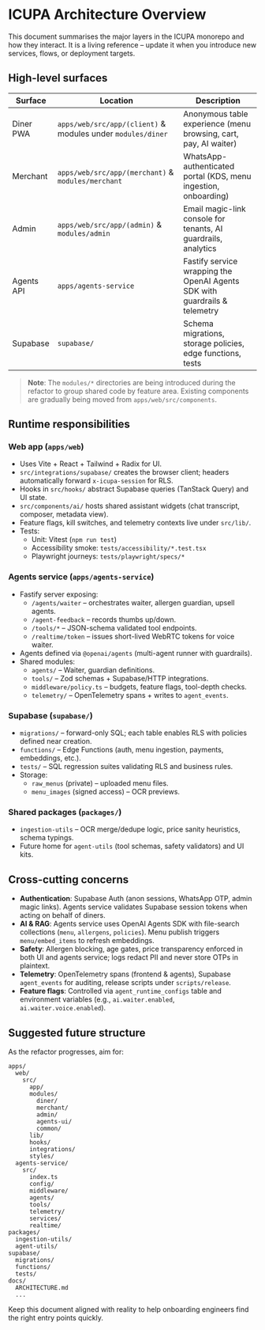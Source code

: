 # ICUPA Architecture Overview

This document summarises the major layers in the ICUPA monorepo and how they interact. It is a living reference – update it when you introduce new services, flows, or deployment targets.

## High-level surfaces

| Surface    | Location                                    | Description                                                                 |
|------------|---------------------------------------------|-----------------------------------------------------------------------------|
| Diner PWA  | `apps/web/src/app/(client)` & modules under `modules/diner` | Anonymous table experience (menu browsing, cart, pay, AI waiter)           |
| Merchant   | `apps/web/src/app/(merchant)` & `modules/merchant`           | WhatsApp-authenticated portal (KDS, menu ingestion, onboarding)            |
| Admin      | `apps/web/src/app/(admin)` & `modules/admin`                | Email magic-link console for tenants, AI guardrails, analytics             |
| Agents API | `apps/agents-service`                        | Fastify service wrapping the OpenAI Agents SDK with guardrails & telemetry |
| Supabase   | `supabase/`                                  | Schema migrations, storage policies, edge functions, tests                 |

> **Note**: The `modules/*` directories are being introduced during the refactor to group shared code by feature area. Existing components are gradually being moved from `apps/web/src/components`.

## Runtime responsibilities

### Web app (`apps/web`)

- Uses Vite + React + Tailwind + Radix for UI.
- `src/integrations/supabase/` creates the browser client; headers automatically forward `x-icupa-session` for RLS.
- Hooks in `src/hooks/` abstract Supabase queries (TanStack Query) and UI state.
- `src/components/ai/` hosts shared assistant widgets (chat transcript, composer, metadata view).
- Feature flags, kill switches, and telemetry contexts live under `src/lib/`.
- Tests:
  - Unit: Vitest (`npm run test`)
  - Accessibility smoke: `tests/accessibility/*.test.tsx`
  - Playwright journeys: `tests/playwright/specs/*`

### Agents service (`apps/agents-service`)

- Fastify server exposing:
  - `/agents/waiter` – orchestrates waiter, allergen guardian, upsell agents.
  - `/agent-feedback` – records thumbs up/down.
  - `/tools/*` – JSON-schema validated tool endpoints.
  - `/realtime/token` – issues short-lived WebRTC tokens for voice waiter.
- Agents defined via `@openai/agents` (multi-agent runner with guardrails).
- Shared modules:
  - `agents/` – Waiter, guardian definitions.
  - `tools/` – Zod schemas + Supabase/HTTP integrations.
  - `middleware/policy.ts` – budgets, feature flags, tool-depth checks.
  - `telemetry/` – OpenTelemetry spans + writes to `agent_events`.

### Supabase (`supabase/`)

- `migrations/` – forward-only SQL; each table enables RLS with policies defined near creation.
- `functions/` – Edge Functions (auth, menu ingestion, payments, embeddings, etc.).
- `tests/` – SQL regression suites validating RLS and business rules.
- Storage:
  - `raw_menus` (private) – uploaded menu files.
  - `menu_images` (signed access) – OCR previews.

### Shared packages (`packages/`)

- `ingestion-utils` – OCR merge/dedupe logic, price sanity heuristics, schema typings.
- Future home for `agent-utils` (tool schemas, safety validators) and UI kits.

## Cross-cutting concerns

- **Authentication**: Supabase Auth (anon sessions, WhatsApp OTP, admin magic links). Agents service validates Supabase session tokens when acting on behalf of diners.
- **AI & RAG**: Agents service uses OpenAI Agents SDK with file-search collections (`menu`, `allergens`, `policies`). Menu publish triggers `menu/embed_items` to refresh embeddings.
- **Safety**: Allergen blocking, age gates, price transparency enforced in both UI and agents service; logs redact PII and never store OTPs in plaintext.
- **Telemetry**: OpenTelemetry spans (frontend & agents), Supabase `agent_events` for auditing, release scripts under `scripts/release`.
- **Feature flags**: Controlled via `agent_runtime_configs` table and environment variables (e.g., `ai.waiter.enabled`, `ai.waiter.voice.enabled`).

## Suggested future structure

As the refactor progresses, aim for:

```
apps/
  web/
    src/
      app/
      modules/
        diner/
        merchant/
        admin/
        agents-ui/
        common/
      lib/
      hooks/
      integrations/
      styles/
  agents-service/
    src/
      index.ts
      config/
      middleware/
      agents/
      tools/
      telemetry/
      services/
      realtime/
packages/
  ingestion-utils/
  agent-utils/
supabase/
  migrations/
  functions/
  tests/
docs/
  ARCHITECTURE.md
  ...
```

Keep this document aligned with reality to help onboarding engineers find the right entry points quickly.
